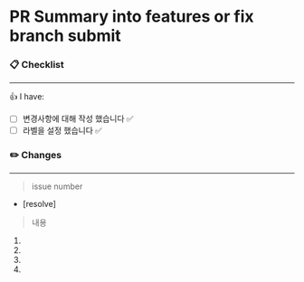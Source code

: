 # PR Summary into features or fix branch submit
### :clipboard: Checklist
---
:+1: I have:

- [ ] 변경사항에 대해 작성 했습니다 :white_check_mark:
- [ ] 라벨을 설정 했습니다 :white_check_mark:

### :pencil2: Changes
---
> issue number
- [resolve] 

> 내용
1. 
2. 
3. 
4. 